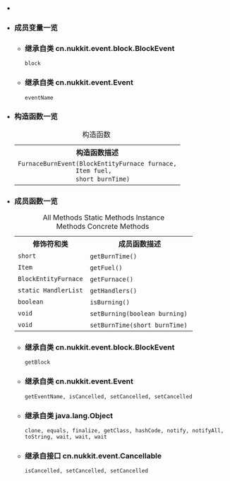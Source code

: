 <div class="summary">
<ul class="blockList">
<li class="blockList">  
<li class="blockList"><a name="field.summary">
<!--   -->
</a>
<h3>成员变量一览</h3>
<ul class="blockList">
<li class="blockList"><a name="fields.inherited.from.class.cn.nukkit.event.block.BlockEvent">
<!--   -->
</a>
<h3>继承自类 cn.nukkit.event.block.<a  title="class in cn.nukkit.event.block">BlockEvent</a></h3>
<code><a >block</a></code></li>
</ul>
<ul class="blockList">
<li class="blockList"><a name="fields.inherited.from.class.cn.nukkit.event.Event">
<!--   -->
</a>
<h3>继承自类 cn.nukkit.event.<a  title="class in cn.nukkit.event">Event</a></h3>
<code><a >eventName</a></code></li>
</ul>
</li>
</ul>
<!-- ======== CONSTRUCTOR SUMMARY ======== -->
<ul class="blockList">
<li class="blockList"><a name="constructor.summary">
<!--   -->
</a>
<h3>构造函数一览</h3>
<table class="memberSummary" border="0" cellpadding="3" cellspacing="0" summary="Constructor Summary table, listing constructors, and an explanation">
<caption><span>构造函数</span><span class="tabEnd"> </span></caption>
<tr>
<th>构造函数描述</th>
</tr>
<tr class="altColor">
<td class="colOne"><code><span class="memberNameLink"><a >FurnaceBurnEvent</a></span>(<a  title="class in cn.nukkit.blockentity">BlockEntityFurnace</a> furnace,
                <a  title="class in cn.nukkit.item">Item</a> fuel,
                short burnTime)</code> </td>
</tr>
</table>
</li>
</ul>
<!-- ========== METHOD SUMMARY =========== -->
<ul class="blockList">
<li class="blockList"><a name="method.summary">
<!--   -->
</a>
<h3>成员函数一览</h3>
<table class="memberSummary" border="0" cellpadding="3" cellspacing="0" summary="Method Summary table, listing methods, and an explanation">
<caption><span id="t0" class="activeTableTab"><span>All Methods</span><span class="tabEnd"> </span></span><span id="t1" class="tableTab"><span><a >Static Methods</a></span><span class="tabEnd"> </span></span><span id="t2" class="tableTab"><span><a >Instance Methods</a></span><span class="tabEnd"> </span></span><span id="t4" class="tableTab"><span><a >Concrete Methods</a></span><span class="tabEnd"> </span></span></caption>
<tr>
<th>修饰符和类</th>
<th>成员函数描述</th>
</tr>
<tr id="i0" class="altColor">
<td class="colFirst"><code>short</code></td>
<td class="colLast"><code><span class="memberNameLink"><a >getBurnTime</a></span>()</code> </td>
</tr>
<tr id="i1" class="rowColor">
<td class="colFirst"><code><a  title="class in cn.nukkit.item">Item</a></code></td>
<td class="colLast"><code><span class="memberNameLink"><a >getFuel</a></span>()</code> </td>
</tr>
<tr id="i2" class="altColor">
<td class="colFirst"><code><a  title="class in cn.nukkit.blockentity">BlockEntityFurnace</a></code></td>
<td class="colLast"><code><span class="memberNameLink"><a >getFurnace</a></span>()</code> </td>
</tr>
<tr id="i3" class="rowColor">
<td class="colFirst"><code>static <a  title="class in cn.nukkit.event">HandlerList</a></code></td>
<td class="colLast"><code><span class="memberNameLink"><a >getHandlers</a></span>()</code> </td>
</tr>
<tr id="i4" class="altColor">
<td class="colFirst"><code>boolean</code></td>
<td class="colLast"><code><span class="memberNameLink"><a >isBurning</a></span>()</code> </td>
</tr>
<tr id="i5" class="rowColor">
<td class="colFirst"><code>void</code></td>
<td class="colLast"><code><span class="memberNameLink"><a >setBurning</a></span>(boolean burning)</code> </td>
</tr>
<tr id="i6" class="altColor">
<td class="colFirst"><code>void</code></td>
<td class="colLast"><code><span class="memberNameLink"><a >setBurnTime</a></span>(short burnTime)</code> </td>
</tr>
</table>
<ul class="blockList">
<li class="blockList"><a name="methods.inherited.from.class.cn.nukkit.event.block.BlockEvent">
<!--   -->
</a>
<h3>继承自类 cn.nukkit.event.block.<a  title="class in cn.nukkit.event.block">BlockEvent</a></h3>
<code><a >getBlock</a></code></li>
</ul>
<ul class="blockList">
<li class="blockList"><a name="methods.inherited.from.class.cn.nukkit.event.Event">
<!--   -->
</a>
<h3>继承自类 cn.nukkit.event.<a  title="class in cn.nukkit.event">Event</a></h3>
<code><a >getEventName</a>, <a >isCancelled</a>, <a >setCancelled</a>, <a >setCancelled</a></code></li>
</ul>
<ul class="blockList">
<li class="blockList"><a name="methods.inherited.from.class.java.lang.Object">
<!--   -->
</a>
<h3>继承自类 java.lang.<a  title="class or interface in java.lang">Object</a></h3>
<code><a  title="class or interface in java.lang">clone</a>, <a  title="class or interface in java.lang">equals</a>, <a  title="class or interface in java.lang">finalize</a>, <a  title="class or interface in java.lang">getClass</a>, <a  title="class or interface in java.lang">hashCode</a>, <a  title="class or interface in java.lang">notify</a>, <a  title="class or interface in java.lang">notifyAll</a>, <a  title="class or interface in java.lang">toString</a>, <a  title="class or interface in java.lang">wait</a>, <a  title="class or interface in java.lang">wait</a>, <a  title="class or interface in java.lang">wait</a></code></li>
</ul>
<ul class="blockList">
<li class="blockList"><a name="methods.inherited.from.class.cn.nukkit.event.Cancellable">
<!--   -->
</a>
<h3>继承自接口 cn.nukkit.event.<a  title="interface in cn.nukkit.event">Cancellable</a></h3>
<code><a >isCancelled</a>, <a >setCancelled</a>, <a >setCancelled</a></code></li>
</ul>
</li>
</ul>
</li>
</ul>
</div>
